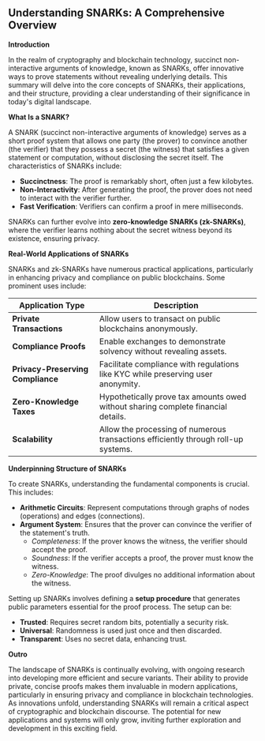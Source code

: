 ## Understanding SNARKs: A Comprehensive Overview

**Introduction**

In the realm of cryptography and blockchain technology, succinct non-interactive arguments of knowledge, known as SNARKs, offer innovative ways to prove statements without revealing underlying details. This summary will delve into the core concepts of SNARKs, their applications, and their structure, providing a clear understanding of their significance in today's digital landscape.

**What Is a SNARK?**

A SNARK (succinct non-interactive arguments of knowledge) serves as a short proof system that allows one party (the prover) to convince another (the verifier) that they possess a secret (the witness) that satisfies a given statement or computation, without disclosing the secret itself. The characteristics of SNARKs include:

- **Succinctness**: The proof is remarkably short, often just a few kilobytes.
- **Non-Interactivity**: After generating the proof, the prover does not need to interact with the verifier further.
- **Fast Verification**: Verifiers can confirm a proof in mere milliseconds.

SNARKs can further evolve into **zero-knowledge SNARKs (zk-SNARKs)**, where the verifier learns nothing about the secret witness beyond its existence, ensuring privacy.

**Real-World Applications of SNARKs**

SNARKs and zk-SNARKs have numerous practical applications, particularly in enhancing privacy and compliance on public blockchains. Some prominent uses include:

| Application Type                  | Description                                                   |
|-----------------------------------|---------------------------------------------------------------|
| **Private Transactions**          | Allow users to transact on public blockchains anonymously.   |
| **Compliance Proofs**             | Enable exchanges to demonstrate solvency without revealing assets. |
| **Privacy-Preserving Compliance** | Facilitate compliance with regulations like KYC while preserving user anonymity. |
| **Zero-Knowledge Taxes**          | Hypothetically prove tax amounts owed without sharing complete financial details. |
| **Scalability**                   | Allow the processing of numerous transactions efficiently through roll-up systems. |

**Underpinning Structure of SNARKs**

To create SNARKs, understanding the fundamental components is crucial. This includes:

- **Arithmetic Circuits**: Represent computations through graphs of nodes (operations) and edges (connections).
- **Argument System**: Ensures that the prover can convince the verifier of the statement's truth. 
   - *Completeness*: If the prover knows the witness, the verifier should accept the proof.
   - *Soundness*: If the verifier accepts a proof, the prover must know the witness.
   - *Zero-Knowledge*: The proof divulges no additional information about the witness.

Setting up SNARKs involves defining a **setup procedure** that generates public parameters essential for the proof process. The setup can be:
- **Trusted**: Requires secret random bits, potentially a security risk.
- **Universal**: Randomness is used just once and then discarded.
- **Transparent**: Uses no secret data, enhancing trust.

**Outro**

The landscape of SNARKs is continually evolving, with ongoing research into developing more efficient and secure variants. Their ability to provide private, concise proofs makes them invaluable in modern applications, particularly in ensuring privacy and compliance in blockchain technologies. As innovations unfold, understanding SNARKs will remain a critical aspect of cryptographic and blockchain discourse. The potential for new applications and systems will only grow, inviting further exploration and development in this exciting field.